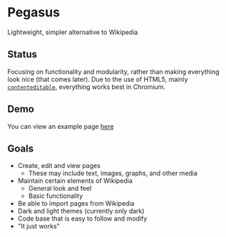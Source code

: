# Pegasus

Lightweight, simpler alternative to Wikipedia

## Status

Focusing on functionality and modularity, rather than making everything look nice (that comes later). Due to the use of HTML5, mainly [`contenteditable`](https://developer.mozilla.org/en-US/docs/Web/HTML/Global_attributes/contenteditable), everything works best in Chromium.

## Demo

You can view an example page [here](https://go.egartley.net/pegasusexamplepage/?via=githubreadme1904)

## Goals

- Create, edit and view pages
  - These may include text, images, graphs, and other media
- Maintain certain elements of Wikipedia
  - General look and feel
  - Basic functionality
- Be able to import pages from Wikipedia
- Dark and light themes (currently only dark)
- Code base that is easy to follow and modify
- "It just works"
